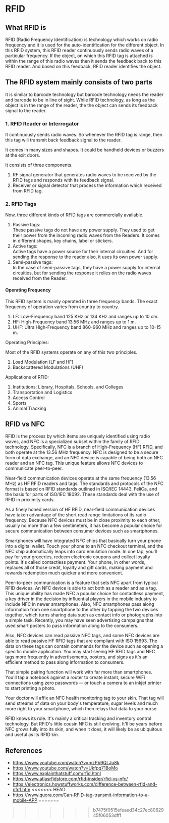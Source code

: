 # RFID

## What RFID is

RFID  (Radio Frequency Identification)  is technology which works on radio frequency and it is used for the auto-identification for the different object.
In this RFID system, this RFID reader continuously sends radio waves of a particular frequency. If the object, on which this RFID tag is attached is within the range of this radio waves then it sends the feedback back to this RFID reader. And based on this feedback, RFID reader identifies the object.

## The RFID system mainly consists of two parts

It is similar to barcode technology but barcode technology needs the reader and barcode to be in line of sight. While RFID technology, as long as the object is in the range of the reader, the the object can sends its feedback signal to the reader.

### 1. RFID Reader or Interrogator

It continuously sends radio waves. So whenever the RFID tag is range, then this tag will transmit back feedback signal to the reader.

It comes in many sizes and shapes. It could be handheld devices or buzzers at the exit doors.

It consists of three components.

1. RF signal generator that generates radio waves to be received by the RFID tags and responds with its feedback signal.
2. Receiver or signal detector that process the information which received from RFID tag.

### 2. RFID Tags

Now, three different kinds of RFID tags are commercially available.

1. Passive tags:  
   These passive tags do not have any power supply. They used to get their power from the incoming radio waves from the Readers.
   It comes in different shapes, key chains, label or stickers.
2. Active tags:  
   Active tags have a power source for their internal circuities. And for sending the response to the reader also, it uses its own power supply.
3. Semi-passive tags:  
   In the case of semi-passive tags, they have a power supply for internal circuities, but for sending the response it relies on the radio waves received from the Reader.

#### Operating Frequency

This RFID system is mainly operated in three frequency bands. The exact frequency of operation varies from country to country.

1. LF: Low-Frequency band 125 KHz or 134 KHz and ranges up to 10 cm.
2. HF: High-Frequency band 13.56 MHz and ranges up to 1 m.
3. UHF: Ultra  High-Frequency band 860-960 MHz and ranges up to 10-15 m.

Operating Principles:

Most of the RFID systems operate on any of this two principles.

1. Load Modulation (LF and HF)
2. Backscattered Modulations (UHF)

Applications of RFID:

1. Institutions: Library, Hospitals, Schools, and Colleges
2. Transportation and Logistics
3. Access Control
4. Sports
5. Animal Tracking

## RFID vs NFC

RFID is the process by which items are uniquely identified using radio waves, and NFC is a specialized subset within the family of RFID technology. Specifically, NFC is a branch of High-Frequency (HF) RFID, and both operate at the 13.56 MHz frequency. NFC is designed to be a secure form of data exchange, and an NFC device is capable of being both an NFC reader and an NFC tag. This unique feature allows NFC devices to communicate peer-to-peer.

Near-field communication devices operate at the same frequency (13.56 MHz) as HF RFID readers and tags. The standards and protocols of the NFC format is based on RFID standards outlined in ISO/IEC 14443, FeliCa, and the basis for parts of ISO/IEC 18092. These standards deal with the use of RFID in proximity cards.

As a finely honed version of HF RFID, near-field communication devices have taken advantage of the short read range limitations of its radio frequency. Because NFC devices must be in close proximity to each other, usually no more than a few centimeters, it has become a popular choice for secure communication between consumer devices such as smartphones.

Smartphones will have integrated NFC chips that basically turn your phone into a digital wallet. Touch your phone to an NFC checkout terminal, and the NFC chip automatically leaps into card emulation mode. In one tap, you'll pay for your groceries, redeem electronic coupons and collect loyalty points. It's called contactless payment. Your phone, in other words, replaces all of those credit, loyalty and gift cards, making payment and rewards redemption much quicker and more convenient.

Peer-to-peer communication is a feature that sets NFC apart from typical RFID devices. An NFC device is able to act both as a reader and as a tag. This unique ability has made NFC a popular choice for contactless payment, a key driver in the decision by influential players in the mobile industry to include NFC in newer smartphones. Also, NFC smartphones pass along information from one smartphone to the other by tapping the two devices together, which turns sharing data such as contact info or photographs into a simple task. Recently, you may have seen advertising campaigns that used smart posters to pass information along to the consumers.

Also, NFC devices can read passive NFC tags, and some NFC devices are able to read passive HF RFID tags that are compliant with ISO 15693. The data on these tags can contain commands for the device such as opening a specific mobile application. You may start seeing HF RFID tags and NFC tags more frequently in advertisements, posters, and signs as it's an efficient method to pass along information to consumers.

That simple pairing function will work with far more than smartphones. You'll tap a notebook against a router to create instant, secure WiFi connections using zero passwords -- or touch a camera to an inkjet printer to start printing a photo.

Your doctor will affix an NFC health monitoring tag to your skin. That tag will send streams of data on your body's temperature, sugar levels and much more right to your smartphone, which then relays that data to your nurse.

RFID knows its role. It's mainly a critical tracking and inventory control technology. But RFID's little cousin NFC is still evolving. It'll be years before NFC grows fully into its skin, and when it does, it will likely be as ubiquitous and useful as its RFID kin.

## References

- <https://www.youtube.com/watch?v=mzPb9QLJu8k>
- <https://www.youtube.com/watch?v=Ukfpq71BoMo>
- <https://www.explainthatstuff.com/rfid.html>
- <https://www.atlasrfidstore.com/rfid-insider/rfid-vs-nfc/>
- <https://electronics.howstuffworks.com/difference-between-rfid-and-nfc1.htm>
<<<<<<< HEAD
- <https://www.quora.com/Can-RFID-tag-transmit-information-to-a-mobile-APP>
=======
>>>>>>> b7475f0515efeaed34c27ec8062945f06053dfff
